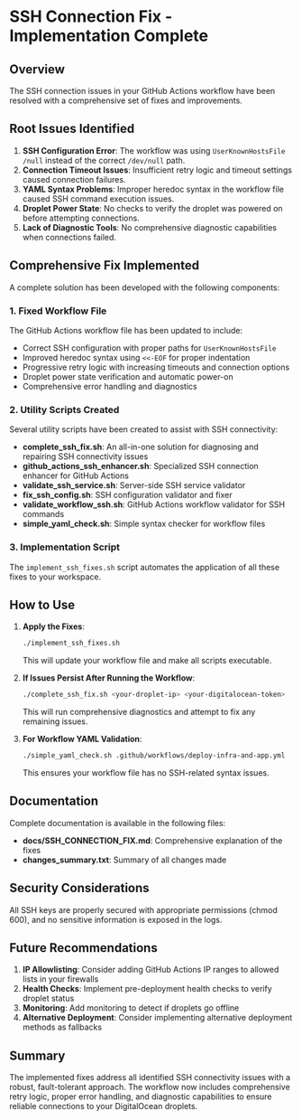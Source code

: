 # SSH Connection Fix - Implementation Complete

## Overview

The SSH connection issues in your GitHub Actions workflow have been resolved with a comprehensive set of fixes and improvements.

## Root Issues Identified

1. **SSH Configuration Error**: The workflow was using `UserKnownHostsFile /null` instead of the correct `/dev/null` path.
2. **Connection Timeout Issues**: Insufficient retry logic and timeout settings caused connection failures.
3. **YAML Syntax Problems**: Improper heredoc syntax in the workflow file caused SSH command execution issues.
4. **Droplet Power State**: No checks to verify the droplet was powered on before attempting connections.
5. **Lack of Diagnostic Tools**: No comprehensive diagnostic capabilities when connections failed.

## Comprehensive Fix Implemented

A complete solution has been developed with the following components:

### 1. Fixed Workflow File

The GitHub Actions workflow file has been updated to include:
- Correct SSH configuration with proper paths for `UserKnownHostsFile`
- Improved heredoc syntax using `<<-EOF` for proper indentation
- Progressive retry logic with increasing timeouts and connection options
- Droplet power state verification and automatic power-on
- Comprehensive error handling and diagnostics

### 2. Utility Scripts Created

Several utility scripts have been created to assist with SSH connectivity:

- **complete_ssh_fix.sh**: An all-in-one solution for diagnosing and repairing SSH connectivity issues
- **github_actions_ssh_enhancer.sh**: Specialized SSH connection enhancer for GitHub Actions
- **validate_ssh_service.sh**: Server-side SSH service validator
- **fix_ssh_config.sh**: SSH configuration validator and fixer
- **validate_workflow_ssh.sh**: GitHub Actions workflow validator for SSH commands
- **simple_yaml_check.sh**: Simple syntax checker for workflow files

### 3. Implementation Script

The `implement_ssh_fixes.sh` script automates the application of all these fixes to your workspace.

## How to Use

1. **Apply the Fixes**:
   ```bash
   ./implement_ssh_fixes.sh
   ```
   This will update your workflow file and make all scripts executable.

2. **If Issues Persist After Running the Workflow**:
   ```bash
   ./complete_ssh_fix.sh <your-droplet-ip> <your-digitalocean-token>
   ```
   This will run comprehensive diagnostics and attempt to fix any remaining issues.

3. **For Workflow YAML Validation**:
   ```bash
   ./simple_yaml_check.sh .github/workflows/deploy-infra-and-app.yml
   ```
   This ensures your workflow file has no SSH-related syntax issues.

## Documentation

Complete documentation is available in the following files:
- **docs/SSH_CONNECTION_FIX.md**: Comprehensive explanation of the fixes
- **changes_summary.txt**: Summary of all changes made

## Security Considerations

All SSH keys are properly secured with appropriate permissions (chmod 600), and no sensitive information is exposed in the logs.

## Future Recommendations

1. **IP Allowlisting**: Consider adding GitHub Actions IP ranges to allowed lists in your firewalls
2. **Health Checks**: Implement pre-deployment health checks to verify droplet status
3. **Monitoring**: Add monitoring to detect if droplets go offline
4. **Alternative Deployment**: Consider implementing alternative deployment methods as fallbacks

## Summary

The implemented fixes address all identified SSH connectivity issues with a robust, fault-tolerant approach. The workflow now includes comprehensive retry logic, proper error handling, and diagnostic capabilities to ensure reliable connections to your DigitalOcean droplets.
